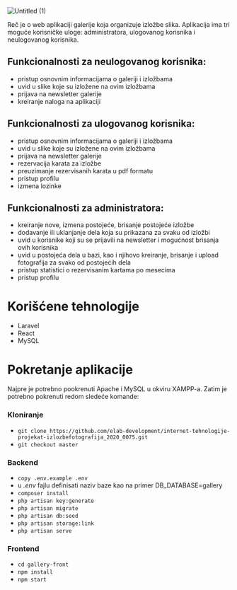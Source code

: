 ![Untitled (1)](https://github.com/elab-development/internet-tehnologije-projekat-izlozbefotografija_2020_0075/assets/96752397/63e4ca6a-6663-4d56-99af-38acaa9ed1a9)

Reč je o web aplikaciji galerije koja organizuje izložbe slika. Aplikacija ima tri moguće korisničke uloge: administratora, ulogovanog korisnika i neulogovanog korisnika.

## Funkcionalnosti za neulogovanog korisnika:
- pristup osnovnim informacijama o galeriji i izložbama
- uvid u slike koje su izložene na ovim izložbama
- prijava na newsletter galerije
- kreiranje naloga na aplikaciji

## Funkcionalnosti za ulogovanog korisnika:
- pristup osnovnim informacijama o galeriji i izložbama
- uvid u slike koje su izložene na ovim izložbama
- prijava na newsletter galerije
- rezervacija karata za izložbe
- preuzimanje rezervisanih karata u pdf formatu
- pristup profilu
- izmena lozinke

## Funkcionalnosti za administratora:
- kreiranje nove, izmena postojeće, brisanje postojeće izložbe
- dodavanje ili uklanjanje dela koja su prikazana za svaku od izložbi
- uvid u korisnike koji su se prijavili na newsletter i mogućnost brisanja ovih korisnika
- uvid u postojeća dela u bazi, kao i njihovo kreiranje, brisanje i upload fotografija za svako od postojećih dela
- pristup statistici o rezervisanim kartama po mesecima
- pristup profilu

# Korišćene tehnologije
- Laravel
- React
- MySQL

# Pokretanje aplikacije
Najpre je potrebno pookrenuti Apache i MySQL u okviru XAMPP-a.
Zatim je potrebno pokrenuti redom sledeće komande:
### Kloniranje
- `git clone https://github.com/elab-development/internet-tehnologije-projekat-izlozbefotografija_2020_0075.git`
- `git checkout master`
### Backend
- `copy .env.example .env`
- u _.env_ fajlu definisati naziv baze kao na primer DB_DATABASE=gallery
- `composer install`
- `php artisan key:generate`
- `php artisan migrate`
- `php artisan db:seed`
- `php artisan storage:link`
- `php artisan serve`
### Frontend
- `cd gallery-front`
- `npm install`
- `npm start`

